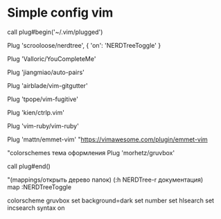 # Simple config vim

call plug#begin('~/.vim/plugged')

Plug 'scrooloose/nerdtree', { 'on':  'NERDTreeToggle' }

Plug 'Valloric/YouCompleteMe'

Plug 'jiangmiao/auto-pairs'

Plug 'airblade/vim-gitgutter'

Plug 'tpope/vim-fugitive'

Plug 'kien/ctrlp.vim'

Plug 'vim-ruby/vim-ruby'

Plug 'mattn/emmet-vim'
"https://vimawesome.com/plugin/emmet-vim

"colorschemes тема оформления
Plug 'morhetz/gruvbox'

call plug#end()

"(mappings/открыть дерево папок) (:h NERDTree-r документация)  
map <C-n> :NERDTreeToggle<CR>

colorscheme gruvbox
set background=dark
set number
set hlsearch
set incsearch
syntax on
